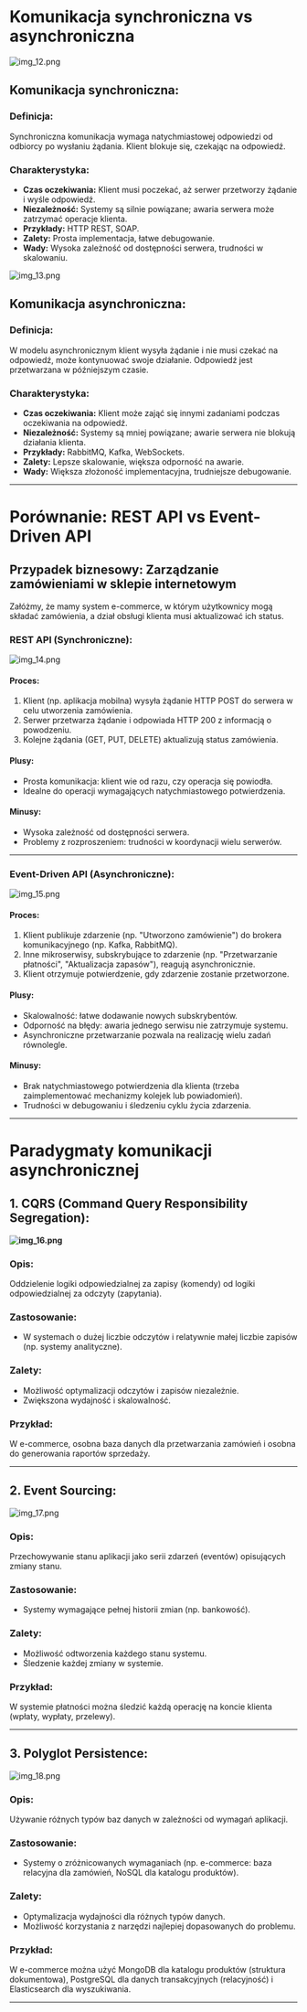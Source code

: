 # Komunikacja synchroniczna vs asynchroniczna

![img_12.png](images/img_12.png)

## Komunikacja synchroniczna:
### Definicja:
Synchroniczna komunikacja wymaga natychmiastowej odpowiedzi od odbiorcy po wysłaniu żądania. Klient blokuje się, czekając na odpowiedź.

### Charakterystyka:
- **Czas oczekiwania:** Klient musi poczekać, aż serwer przetworzy żądanie i wyśle odpowiedź.
- **Niezależność:** Systemy są silnie powiązane; awaria serwera może zatrzymać operacje klienta.
- **Przykłady:** HTTP REST, SOAP.
- **Zalety:** Prosta implementacja, łatwe debugowanie.
- **Wady:** Wysoka zależność od dostępności serwera, trudności w skalowaniu.

![img_13.png](images/img_13.png)

## Komunikacja asynchroniczna:
### Definicja:
W modelu asynchronicznym klient wysyła żądanie i nie musi czekać na odpowiedź, może kontynuować swoje działanie. Odpowiedź jest przetwarzana w późniejszym czasie.

### Charakterystyka:
- **Czas oczekiwania:** Klient może zająć się innymi zadaniami podczas oczekiwania na odpowiedź.
- **Niezależność:** Systemy są mniej powiązane; awarie serwera nie blokują działania klienta.
- **Przykłady:** RabbitMQ, Kafka, WebSockets.
- **Zalety:** Lepsze skalowanie, większa odporność na awarie.
- **Wady:** Większa złożoność implementacyjna, trudniejsze debugowanie.

---

# Porównanie: REST API vs Event-Driven API

## Przypadek biznesowy: Zarządzanie zamówieniami w sklepie internetowym
Załóżmy, że mamy system e-commerce, w którym użytkownicy mogą składać zamówienia, a dział obsługi klienta musi aktualizować ich status.

### REST API (Synchroniczne):

![img_14.png](iamges/img_14.png)
#### Proces:
1. Klient (np. aplikacja mobilna) wysyła żądanie HTTP POST do serwera w celu utworzenia zamówienia.
2. Serwer przetwarza żądanie i odpowiada HTTP 200 z informacją o powodzeniu.
3. Kolejne żądania (GET, PUT, DELETE) aktualizują status zamówienia.

#### Plusy:
- Prosta komunikacja: klient wie od razu, czy operacja się powiodła.
- Idealne do operacji wymagających natychmiastowego potwierdzenia.

#### Minusy:
- Wysoka zależność od dostępności serwera.
- Problemy z rozproszeniem: trudności w koordynacji wielu serwerów.

---

### Event-Driven API (Asynchroniczne):
![img_15.png](images/img_15.png)

#### Proces:
1. Klient publikuje zdarzenie (np. "Utworzono zamówienie") do brokera komunikacyjnego (np. Kafka, RabbitMQ).
2. Inne mikroserwisy, subskrybujące to zdarzenie (np. "Przetwarzanie płatności", "Aktualizacja zapasów"), reagują asynchronicznie.
3. Klient otrzymuje potwierdzenie, gdy zdarzenie zostanie przetworzone.

#### Plusy:
- Skalowalność: łatwe dodawanie nowych subskrybentów.
- Odporność na błędy: awaria jednego serwisu nie zatrzymuje systemu.
- Asynchroniczne przetwarzanie pozwala na realizację wielu zadań równolegle.

#### Minusy:
- Brak natychmiastowego potwierdzenia dla klienta (trzeba zaimplementować mechanizmy kolejek lub powiadomień).
- Trudności w debugowaniu i śledzeniu cyklu życia zdarzenia.

---

# Paradygmaty komunikacji asynchronicznej

## 1. CQRS (Command Query Responsibility Segregation):
**![img_16.png](images/img_16.png)**
### Opis:
Oddzielenie logiki odpowiedzialnej za zapisy (komendy) od logiki odpowiedzialnej za odczyty (zapytania).

### Zastosowanie:
- W systemach o dużej liczbie odczytów i relatywnie małej liczbie zapisów (np. systemy analityczne).

### Zalety:
- Możliwość optymalizacji odczytów i zapisów niezależnie.
- Zwiększona wydajność i skalowalność.

### Przykład:
W e-commerce, osobna baza danych dla przetwarzania zamówień i osobna do generowania raportów sprzedaży.

---

## 2. Event Sourcing:

![img_17.png](images/img_17.png)

### Opis:
Przechowywanie stanu aplikacji jako serii zdarzeń (eventów) opisujących zmiany stanu.

### Zastosowanie:
- Systemy wymagające pełnej historii zmian (np. bankowość).

### Zalety:
- Możliwość odtworzenia każdego stanu systemu.
- Śledzenie każdej zmiany w systemie.

### Przykład:
W systemie płatności można śledzić każdą operację na koncie klienta (wpłaty, wypłaty, przelewy).

---

## 3. Polyglot Persistence:
![img_18.png](images/img_18.png)

### Opis:
Używanie różnych typów baz danych w zależności od wymagań aplikacji.

### Zastosowanie:
- Systemy o zróżnicowanych wymaganiach (np. e-commerce: baza relacyjna dla zamówień, NoSQL dla katalogu produktów).

### Zalety:
- Optymalizacja wydajności dla różnych typów danych.
- Możliwość korzystania z narzędzi najlepiej dopasowanych do problemu.

### Przykład:
W e-commerce można użyć MongoDB dla katalogu produktów (struktura dokumentowa), PostgreSQL dla danych transakcyjnych (relacyjność) i Elasticsearch dla wyszukiwania.

---
